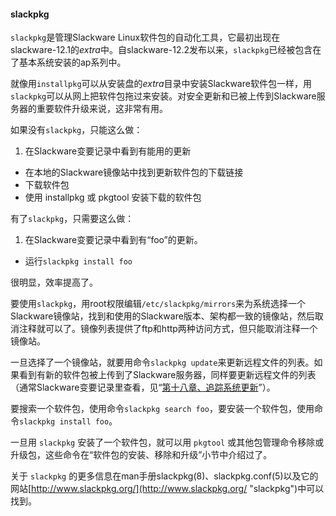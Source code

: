 #### slackpkg

`slackpkg`是管理Slackware Linux软件包的自动化工具，它最初出现在slackware-12.1的*extra*中。自slackware-12.2发布以来，`slackpkg`已经被包含在了基本系统安装的ap系列中。

就像用`installpkg`可以从安装盘的*extra*目录中安装Slackware软件包一样，用`slackpkg`可以从网上把软件包拖过来安装。对安全更新和已被上传到Slackware服务器的重要软件升级来说，这非常有用。

如果没有`slackpkg`，只能这么做：

1. 在Slackware变要记录中看到有能用的更新
+ 在本地的Slackware镜像站中找到更新软件包的下载链接
+ 下载软件包
+ 使用 installpkg 或 pkgtool 安装下载的软件包

有了`slackpkg`，只需要这么做：

1. 在Slackware变要记录中看到有“foo”的更新。
+ 运行`slackpkg install foo`

很明显，效率提高了。

要使用`slackpkg`，用root权限编辑`/etc/slackpkg/mirrors`来为系统选择一个Slackware镜像站，找到和使用的Slackware版本、架构都一致的镜像站，然后取消注释就可以了。镜像列表提供了ftp和http两种访问方式，但只能取消注释一个镜像站。

一旦选择了一个镜像站，就要用命令`slackpkg update`来更新远程文件的列表。如果看到有新的软件包被上传到了Slackware服务器，同样要更新远程文件的列表（通常Slackware变要记录里查看，见“[第十八章、追踪系统更新](../chapter_18/README.md)”）。

要搜索一个软件包，使用命令`slackpkg search foo`，要安装一个软件包，使用命令`slackpkg install foo`。

一旦用 `slackpkg` 安装了一个软件包，就可以用 `pkgtool` 或其他包管理命令移除或升级包，这些命令在“软件包的安装、移除和升级”小节中介绍过了。

关于 `slackpkg` 的更多信息在man手册slackpkg(8)、slackpkg.conf(5)以及它的网站[http://www.slackpkg.org/](http://www.slackpkg.org/ "slackpkg")中可以找到。



